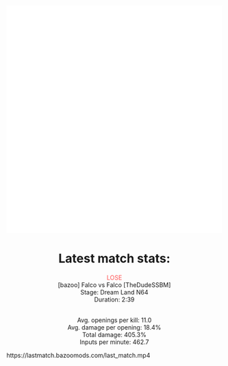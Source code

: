 <div align="center">
    <img src="https://github.com/nachoverdon/nachoverdon/blob/master/profile.svg" width="838" height="530"/>
<!--START_SECTION:slippi_stats-->
<div>
<h1>Latest match stats:</h1>
<p>
<span style="color: #f55;">LOSE</span>
<br>
<span>[bazoo] Falco vs Falco [TheDudeSSBM]</span>
<br>
<span>Stage: Dream Land N64</span>
<br>
<span>Duration: 2:39</span>
<br>
<br>

<span>Avg. openings per kill: 11.0</span>
<br>
<span>Avg. damage per opening: 18.4%</span>
<br>
<span>Total damage: 405.3%</span>
<br>
<span>Inputs per minute: 462.7</span>
<br>
</p>
</div>
<!--END_SECTION:slippi_stats-->
</div>
https://lastmatch.bazoomods.com/last_match.mp4
